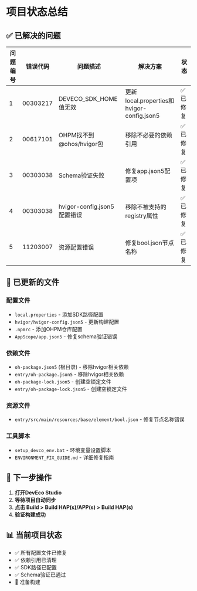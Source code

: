 # 项目状态总结

## ✅ 已解决的问题

| 问题编号 | 错误代码 | 问题描述 | 解决方案 | 状态 |
|---------|----------|----------|----------|------|
| 1 | 00303217 | DEVECO_SDK_HOME值无效 | 更新local.properties和hvigor-config.json5 | ✅ 已修复 |
| 2 | 00617101 | OHPM找不到@ohos/hvigor包 | 移除不必要的依赖引用 | ✅ 已修复 |
| 3 | 00303038 | Schema验证失败 | 修复app.json5配置项 | ✅ 已修复 |
| 4 | 00303038 | hvigor-config.json5配置错误 | 移除不被支持的registry属性 | ✅ 已修复 |
| 5 | 11203007 | 资源配置错误 | 修复bool.json节点名称 | ✅ 已修复 |

## 📁 已更新的文件

### 配置文件
- `local.properties` - 添加SDK路径配置
- `hvigor/hvigor-config.json5` - 更新构建配置
- `.npmrc` - 添加OHPM仓库配置
- `AppScope/app.json5` - 修复schema验证错误

### 依赖文件
- `oh-package.json5` (根目录) - 移除hvigor相关依赖
- `entry/oh-package.json5` - 移除hvigor相关依赖
- `oh-package-lock.json5` - 创建空锁定文件
- `entry/oh-package-lock.json5` - 创建空锁定文件

### 资源文件
- `entry/src/main/resources/base/element/bool.json` - 修复节点名称错误

### 工具脚本
- `setup_devco_env.bat` - 环境变量设置脚本
- `ENVIRONMENT_FIX_GUIDE.md` - 详细修复指南

## 🚀 下一步操作

1. **打开DevEco Studio**
2. **等待项目自动同步**
3. **点击 Build > Build HAP(s)/APP(s) > Build HAP(s)**
4. **验证构建成功**

## 📊 当前项目状态
- ✅ 所有配置文件已修复
- ✅ 依赖引用已清理
- ✅ SDK路径已配置
- ✅ Schema验证已通过
- 🔄 准备构建